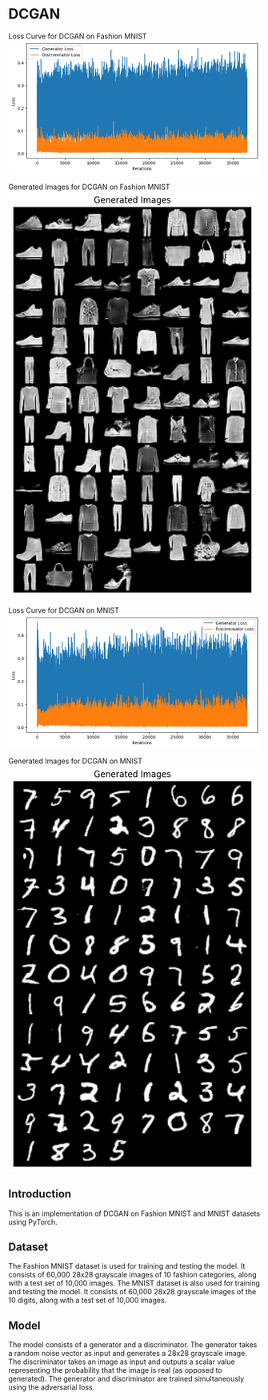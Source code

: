 # DCGAN

Loss Curve for DCGAN on Fashion MNIST
![Loss Curve for DCGAN on Fashion MNIST](https://github.com/robin025/DCGAN/blob/main/results/output_FashionMNIST_curve.png)

Generated Images for DCGAN on Fashion MNIST
![Generated Images for DCGAN on Fashion MNIST](https://github.com/robin025/DCGAN/blob/main/results/output_fashionMNIST.png)

Loss Curve for DCGAN on MNIST
![Loss Curve for DCGAN on MNIST](https://github.com/robin025/DCGAN/blob/main/results/output_MNIST_curve.png)

Generated Images for DCGAN on MNIST
![Generated Images for DCGAN on MNIST](https://github.com/robin025/DCGAN/blob/main/results/output_MNIST.png)

## Introduction
This is an implementation of DCGAN on Fashion MNIST and MNIST datasets using PyTorch.

## Dataset
The Fashion MNIST dataset is used for training and testing the model. It consists of 60,000 28x28 grayscale images of 10 fashion categories, along with a test set of 10,000 images. The MNIST dataset is also used for training and testing the model. It consists of 60,000 28x28 grayscale images of the 10 digits, along with a test set of 10,000 images.

## Model
The model consists of a generator and a discriminator. The generator takes a random noise vector as input and generates a 28x28 grayscale image. The discriminator takes an image as input and outputs a scalar value representing the probability that the image is real (as opposed to generated). The generator and discriminator are trained simultaneously using the adversarial loss.


